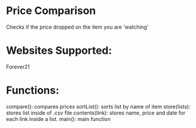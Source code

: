 # Price Comparison
Checks if the price dropped on the item you are 'watching'

# Websites Supported:
Forever21

# Functions:
compare(): compares prices
sortList(): sorts list by name of item
store(lists): stores list inside of .csv file
contents(link): stores name, price and date for each link inside a list.
main(): main function